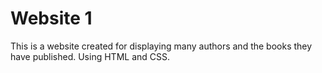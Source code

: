 # Website 1
This is a website created for displaying many authors and the books they have published. 
Using HTML and CSS.

